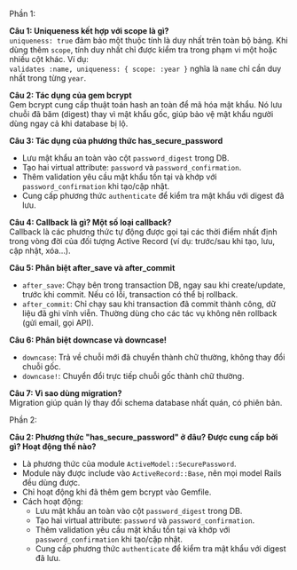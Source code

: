 Phần 1:

**Câu 1: Uniqueness kết hợp với scope là gì?**  
`uniqueness: true` đảm bảo một thuộc tính là duy nhất trên toàn bộ bảng. Khi dùng thêm `scope`, tính duy nhất chỉ được kiểm tra trong phạm vi một hoặc nhiều cột khác. Ví dụ:  
`validates :name, uniqueness: { scope: :year }` nghĩa là `name` chỉ cần duy nhất trong từng `year`.

**Câu 2: Tác dụng của gem bcrypt**  
Gem bcrypt cung cấp thuật toán hash an toàn để mã hóa mật khẩu. Nó lưu chuỗi đã băm (digest) thay vì mật khẩu gốc, giúp bảo vệ mật khẩu người dùng ngay cả khi database bị lộ.

**Câu 3: Tác dụng của phương thức has_secure_password**  
- Lưu mật khẩu an toàn vào cột `password_digest` trong DB.  
- Tạo hai virtual attribute: `password` và `password_confirmation`.  
- Thêm validation yêu cầu mật khẩu tồn tại và khớp với `password_confirmation` khi tạo/cập nhật.  
- Cung cấp phương thức `authenticate` để kiểm tra mật khẩu với digest đã lưu.

**Câu 4: Callback là gì? Một số loại callback?**  
Callback là các phương thức tự động được gọi tại các thời điểm nhất định trong vòng đời của đối tượng Active Record (ví dụ: trước/sau khi tạo, lưu, cập nhật, xóa...).

**Câu 5: Phân biệt after_save và after_commit**  
- `after_save`: Chạy bên trong transaction DB, ngay sau khi create/update, trước khi commit. Nếu có lỗi, transaction có thể bị rollback.  
- `after_commit`: Chỉ chạy sau khi transaction đã commit thành công, dữ liệu đã ghi vĩnh viễn. Thường dùng cho các tác vụ không nên rollback (gửi email, gọi API).

**Câu 6: Phân biệt downcase và downcase!**  
- `downcase`: Trả về chuỗi mới đã chuyển thành chữ thường, không thay đổi chuỗi gốc.  
- `downcase!`: Chuyển đổi trực tiếp chuỗi gốc thành chữ thường.

**Câu 7: Vì sao dùng migration?**  
Migration giúp quản lý thay đổi schema database nhất quán, có phiên bản.

Phần 2:

**Câu 2: Phương thức "has_secure_password" ở đâu? Được cung cấp bởi gì? Hoạt động thế nào?**  
- Là phương thức của module `ActiveModel::SecurePassword`.  
- Module này được include vào `ActiveRecord::Base`, nên mọi model Rails đều dùng được.  
- Chỉ hoạt động khi đã thêm gem bcrypt vào Gemfile.  
- Cách hoạt động:  
    - Lưu mật khẩu an toàn vào cột `password_digest` trong DB.  
    - Tạo hai virtual attribute: `password` và `password_confirmation`.  
    - Thêm validation yêu cầu mật khẩu tồn tại và khớp với `password_confirmation` khi tạo/cập nhật.  
    - Cung cấp phương thức `authenticate` để kiểm tra mật khẩu với digest đã lưu.
    